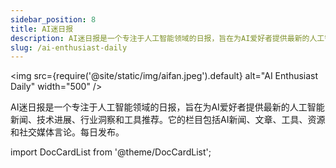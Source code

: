 ```yaml
---
sidebar_position: 8
title: AI迷日报
description: AI迷日报是一个专注于人工智能领域的日报，旨在为AI爱好者提供最新的人工智能新闻、技术进展、行业洞察和工具推荐。它的栏目包括AI新闻、文章、工具、资源和社交媒体言论。每日发布。
slug: /ai-enthusiast-daily
---
```


<img
src={require('@site/static/img/aifan.jpeg').default}
alt="AI Enthusiast Daily"
width="500"
/>

AI迷日报是一个专注于人工智能领域的日报，旨在为AI爱好者提供最新的人工智能新闻、技术进展、行业洞察和工具推荐。它的栏目包括AI新闻、文章、工具、资源和社交媒体言论。每日发布。

import DocCardList from '@theme/DocCardList';

<DocCardList />